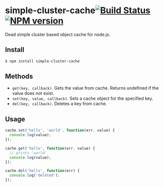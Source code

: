 # simple-cluster-cache[![Build Status](https://api.travis-ci.org/rfrench/simple-cluster-cache.svg?branch=master)](https://travis-ci.org/rfrench/simple-cluster-cache) [![NPM version](https://badge.fury.io/js/simple-cluster-cache.png)](http://badge.fury.io/js/simple-cluster-cache)
Dead simple cluster based object cache for node.js.

## Install
```bash
$ npm install simple-cluster-cache
```

## Methods
- `get(key, callback)`. Gets the value from cache. Returns undefined if the value does not exist.
- `set(key, value, callback)`. Sets a cache object for the specified key.
- `del(key, callback)`. Deletes a key from cache.

## Usage
``` js
cache.set('hello', 'world', function(err, value) {
  console.log(value);
});

cache.get('hello', function(err, value) {
  // prints 'world'
  console.log(value);
});

cache.del('hello', function(err) {
  console.log('deleted');  
});
```
